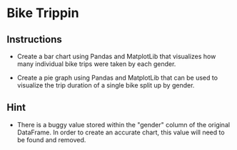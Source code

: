 # Bike Trippin

## Instructions

* Create a bar chart using Pandas and MatplotLib that visualizes how many individual bike trips were taken by each gender.

* Create a pie graph using Pandas and MatplotLib that can be used to visualize the trip duration of a single bike split up by gender.

## Hint

* There is a buggy value stored within the "gender" column of the original DataFrame. In order to create an accurate chart, this value will need to be found and removed.
